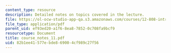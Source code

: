 ```yaml
---
content_type: resource
description: Detailed notes on topics covered in the lecture.
file: https://ol-ocw-studio-app-qa.s3.amazonaws.com/courses/12-808-introduction-to-observational-physical-oceanography-fall-2004/82b1ee41577ebde869004cf989c27f56_course_notes_11.pdf
file_type: application/pdf
parent_uid: ef93ed20-a1f6-8ea8-7852-0c708fa9bcf9
resourcetype: Document
title: course_notes_11.pdf
uid: 82b1ee41-577e-bde8-6900-4cf989c27f56
---
```

